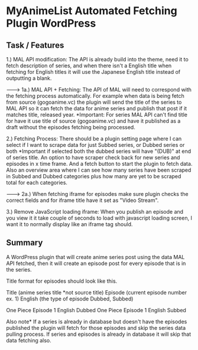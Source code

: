 # MyAnimeList Automated Fetching Plugin WordPress

Task / Features
--------------------------
1.) MAL API modification: The API is already build into the theme, need it to fetch description of series, and when there isn't a English title when fetching for English titles it will use the Japanese English title instead of outputting a blank.

---> 1a.) MAL API + Fetching: The API of MAL will need to correspond with the fetching process automatically. For example when data is being fetch from source (gogoanime.vc) the plugin will send the title of the series to MAL API so it can fetch the data for anime series and publish that post if it matches title, released year. *Important: For series MAL API can't find title for have it use title of source (gogoanime.vc) and have it published as a draft without the episodes fetching being processed.

2.) Fetching Process: There should be a plugin setting page where I can select if I want to scrape data for just Subbed series, or Dubbed series or both *Important if selected both the dubbed series will have "(DUB)" at end of series title. An option to have scraper check back for new series and episodes in x time frame. And a fetch button to start the plugin to fetch data. Also an overview area where I can see how many series have been scraped in Subbed and Dubbed categories plus how many are yet to be scraped total for each categories.

---> 2a.) When fetching iframe for episodes make sure plugin checks the correct fields and for iframe title have it set as "Video Stream".

3.) Remove JavaScript loading iframe: When you publish an episode and you view it it take couple of seconds to load with javascript loading screen, I want it to normally display like an iframe tag should.

Summary
---------------
A WordPress plugin that will create anime series post using the data MAL API fetched, then it will create an episode post for every episode that is in the series.

Title format for episodes should look like this.

Title (anime series title *not source title) Episode (current episode number ex. 1) English (the type of episode Dubbed, Subbed)

One Piece Episode 1 English Dubbed
One Piece Episode 1 English Subbed

Also note* If a series is already in database but doesn't have the episodes published the plugin will fetch for those episodes and skip the series data pulling process. If series and episodes is already in database it will skip that data fetching also.
